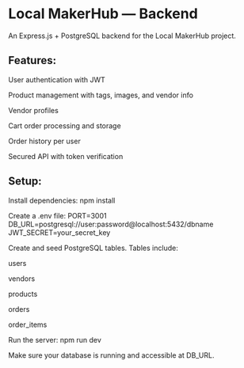 # Local MakerHub — Backend
An Express.js + PostgreSQL backend for the Local MakerHub project.

## Features:
User authentication with JWT

Product management with tags, images, and vendor info

Vendor profiles

Cart order processing and storage

Order history per user

Secured API with token verification


## Setup:

Install dependencies:
npm install

Create a .env file:
PORT=3001
DB_URL=postgresql://user:password@localhost:5432/dbname
JWT_SECRET=your_secret_key

Create and seed PostgreSQL tables. Tables include:

users

vendors

products

orders

order_items

Run the server:
npm run dev

Make sure your database is running and accessible at DB_URL.
